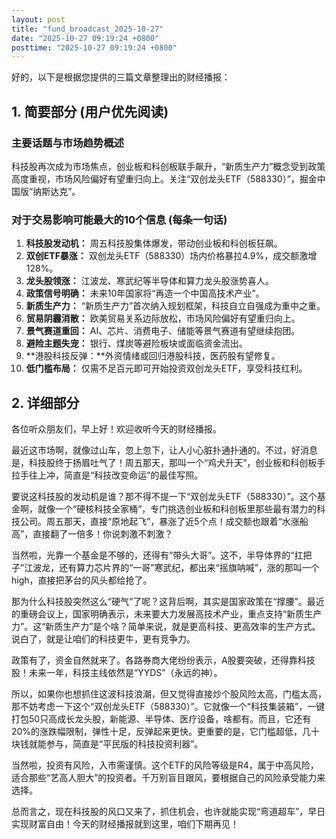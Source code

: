 ```yaml
---
layout: post
title: "fund_broadcast_2025-10-27"
date: "2025-10-27 09:19:24 +0800"
posttime: "2025-10-27 09:19:24 +0800"
---
```


好的，以下是根据您提供的三篇文章整理出的财经播报：

## 1. 简要部分 (用户优先阅读)

### 主要话题与市场趋势概述

科技股再次成为市场焦点，创业板和科创板联手飙升，“新质生产力”概念受到政策高度重视，市场风险偏好有望重归向上。关注“双创龙头ETF（588330）”，掘金中国版“纳斯达克”。

### 对于交易影响可能最大的10个信息 (每条一句话)

1.  **科技股发动机：**  周五科技股集体爆发，带动创业板和科创板狂飙。
2.  **双创ETF暴涨：**  双创龙头ETF（588330）场内价格暴拉4.9%，成交额激增128%。
3.  **龙头股领涨：**  江波龙、寒武纪等半导体和算力龙头股涨势喜人。
4.  **政策信号明确：**  未来10年国家将“再造一个中国高技术产业”。
5.  **新质生产力：**  “新质生产力”首次纳入规划框架，科技自立自强成为重中之重。
6. **贸易阴霾消散：** 欧美贸易关系边际放松，市场风险偏好有望重归向上。
7.  **景气赛道重回：**  AI、芯片、消费电子、储能等景气赛道有望继续抱团。
8.  **避险主题失宠：**  银行、煤炭等避险板块或面临资金流出。
9.  **港股科技反弹：**外资情绪或回归港股科技，医药股有望修复。
10. **低门槛布局：** 仅需不足百元即可开始投资双创龙头ETF，享受科技红利。

## 2. 详细部分

各位听众朋友们，早上好！欢迎收听今天的财经播报。

最近这市场啊，就像过山车，忽上忽下，让人小心脏扑通扑通的。不过，好消息是，科技股终于扬眉吐气了！周五那天，那叫一个“鸡犬升天”，创业板和科创板手拉手往上冲，简直是“科技改变命运”的最佳写照。

要说这科技股的发动机是谁？那不得不提一下“双创龙头ETF（588330）”。这个基金啊，就像一个“硬核科技全家桶”，专门挑选创业板和科创板里那些最有潜力的科技公司。周五那天，直接“原地起飞”，暴涨了近5个点！成交额也跟着“水涨船高”，直接翻了一倍多！你说刺激不刺激？

当然啦，光靠一个基金是不够的，还得有“带头大哥”。这不，半导体界的“扛把子”江波龙，还有算力芯片界的“一哥”寒武纪，都出来“摇旗呐喊”，涨的那叫一个high，直接把茅台的风头都给抢了。

那为什么科技股突然这么“硬气”了呢？这背后啊，其实是国家政策在“撑腰”。最近的重磅会议上，国家明确表示，未来要大力发展高技术产业，重点支持“新质生产力”。这“新质生产力”是个啥？简单来说，就是更高科技、更高效率的生产方式。说白了，就是让咱们的科技更牛，更有竞争力。

政策有了，资金自然就来了。各路券商大佬纷纷表示，A股要突破，还得靠科技股！未来一年，科技主线依然是“YYDS”（永远的神）。

所以，如果你也想抓住这波科技浪潮，但又觉得直接炒个股风险太高，门槛太高，那不妨考虑一下这个“双创龙头ETF（588330）”。它就像一个“科技集装箱”，一键打包50只高成长龙头股，新能源、半导体、医疗设备，啥都有。而且，它还有20%的涨跌幅限制，弹性十足，反弹起来更快。更重要的是，它门槛超低，几十块钱就能参与，简直是“平民版的科技投资利器”。

当然啦，投资有风险，入市需谨慎。这个ETF的风险等级是R4，属于中高风险，适合那些“艺高人胆大”的投资者。千万别盲目跟风，要根据自己的风险承受能力来选择。

总而言之，现在科技股的风口又来了，抓住机会，也许就能实现“弯道超车”，早日实现财富自由！今天的财经播报就到这里，咱们下期再见！